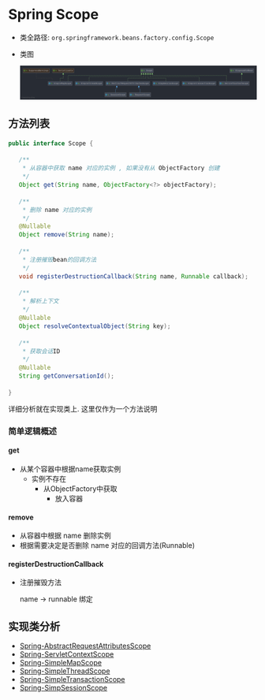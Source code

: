 <!--
  ~
  ~ Copyright 2020 HuiFer All rights reserved.
  ~
  ~ Licensed under the Apache License, Version 2.0 (the "License");
  ~ you may not use this file except in compliance with the License.
  ~ You may obtain a copy of the License at
  ~
  ~      http://www.apache.org/licenses/LICENSE-2.0
  ~
  ~ Unless required by applicable law or agreed to in writing, software
  ~ distributed under the License is distributed on an "AS IS" BASIS,
  ~ WITHOUT WARRANTIES OR CONDITIONS OF ANY KIND, either express or implied.
  ~ See the License for the specific language governing permissions and
  ~ limitations under the License.
  ~
  -->

# Spring Scope

- 类全路径: `org.springframework.beans.factory.config.Scope`

- 类图

  ![Scope](./images/Scope.png)



## 方法列表





```java
public interface Scope {

   /**
    * 从容器中获取 name 对应的实例 , 如果没有从 ObjectFactory 创建
    */
   Object get(String name, ObjectFactory<?> objectFactory);

   /**
    * 删除 name 对应的实例
    */
   @Nullable
   Object remove(String name);

   /**
    * 注册摧毁bean的回调方法
    */
   void registerDestructionCallback(String name, Runnable callback);

   /**
    * 解析上下文
    */
   @Nullable
   Object resolveContextualObject(String key);

   /**
    * 获取会话ID
    */
   @Nullable
   String getConversationId();

}
```





详细分析就在实现类上. 这里仅作为一个方法说明







### 简单逻辑概述

#### get

- 从某个容器中根据name获取实例
  - 实例不存在
    - 从ObjectFactory中获取
      - 放入容器





#### remove

- 从容器中根据 name 删除实例
- 根据需要决定是否删除 name 对应的回调方法(Runnable)







#### registerDestructionCallback

- 注册摧毁方法

  name -> runnable 绑定







## 实现类分析


- [Spring-AbstractRequestAttributesScope](/docs/beans/Scope/Spring-AbstractRequestAttributesScope.md)
- [Spring-ServletContextScope](/docs/beans/Scope/Spring-ServletContextScope.md)
- [Spring-SimpleMapScope](/docs/beans/Scope/Spring-SimpleMapScope.md)
- [Spring-SimpleThreadScope](/docs/beans/Scope/Spring-SimpleThreadScope.md)
- [Spring-SimpleTransactionScope](/docs/beans/Scope/Spring-SimpleTransactionScope.md)
- [Spring-SimpSessionScope](/docs/beans/Scope/Spring-SimpSessionScope.md)